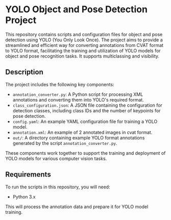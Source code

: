 # YOLO Object and Pose Detection Project

This repository contains scripts and configuration files for object and pose detection using YOLO (You Only Look Once). The project aims to provide a streamlined and efficient way for converting annotations from CVAT format to YOLO format, facilitating the training and utilization of YOLO models for object and pose recognition tasks. It supports multiclassing and visibility.

## Description

The project includes the following key components:

- `annotation_converter.py`: A Python script for processing XML annotations and converting them into YOLO's required format.
- `class_configuration.json`: A JSON file containing the configuration for detection classes, including class IDs and the number of keypoints for pose detection.
- `config.yaml`: An example YAML configuration file for training a YOLO model.
- `annotation.xml`: An example of 2 annotated images in cvat format.
- `out/`: A directory containing example YOLO format annotations generated by the script `annotation_converter.py`.


These components work together to support the training and deployment of YOLO models for various computer vision tasks.

## Requirements

To run the scripts in this repository, you will need:

- Python 3.x


This will process the annotation data and prepare it for YOLO model training.
